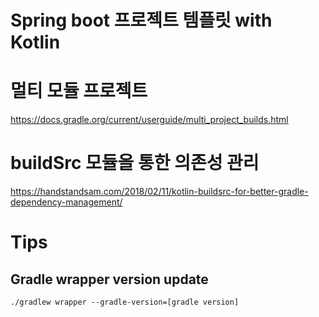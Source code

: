# Spring boot 프로젝트 템플릿 with Kotlin

# 멀티 모듈 프로젝트
https://docs.gradle.org/current/userguide/multi_project_builds.html

# buildSrc 모듈을 통한 의존성 관리
https://handstandsam.com/2018/02/11/kotlin-buildsrc-for-better-gradle-dependency-management/

# Tips

## Gradle wrapper version update
`./gradlew wrapper --gradle-version=[gradle version]`